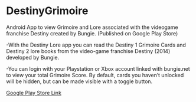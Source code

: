 # DestinyGrimoire
Android App to view Grimoire and Lore associated with the videogame franchise Destiny created by Bungie. (Published on Google Play Store)

-With the Destiny Lore app you can read the Destiny 1 Grimoire Cards and  Destiny 2 lore books from the video-game franchise Destiny (2014) developed by Bungie.

-You can login with your Playstation or Xbox account linked with bungie.net to view your total Grimoire Score. By default, cards you haven’t unlocked will be hidden, but can be made visible with a toggle button.

[Google Play Store Link](https://play.google.com/store/apps/details?id=jawadbraick.destinygrimoire)
